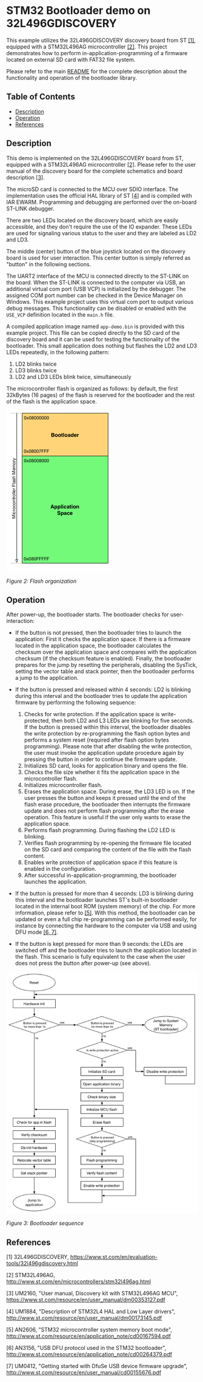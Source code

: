 # STM32 Bootloader demo on 32L496GDISCOVERY
This example utilizes the 32L496GDISCOVERY discovery board from ST [[1]](#references), equipped with a STM32L496AG microcontroller [[2]](#references). This project demonstrates how to perform in-application-programming of a firmware located on external SD card with FAT32 file system.

Please refer to the main [README](../../README.md) for the complete description about the functionality and operation of the bootloader library.

## Table of Contents
- [Description](#description)
- [Operation](#operation)
- [References](#references)

## Description
This demo is implemented on the 32L496GDISCOVERY board from ST, equipped with a STM32L496AG microcontroller [[2]](#references). Please refer to the user manual of the discovery board for the complete schematics and board description [[3]](#references).

The microSD card is connected to the MCU over SDIO interface. The implementation uses the official HAL library of ST [[4]](#references) and is compiled with IAR EWARM. Programming and debugging are performed over the on-board ST-LINK debugger.

There are two LEDs located on the discovery board, which are easily accessible, and they don't require the use of the IO expander. These LEDs are used for signaling various status to the user and they are labeled as LD2 and LD3.

The middle (center) button of the blue joystick located on the discovery board is used for user interaction. This center button is simply referred as "button" in the following sections.

The UART2 interface of the MCU is connected directly to the ST-LINK on the board. When the ST-LINK is connected to the computer via USB, an additional virtual com port (USB VCP) is initialized by the debugger. The assigned COM port number can be checked in the Device Manager on Windows. This example project uses this virtual com port to output various debug messages. This functionality can be disabled or enabled with the `USE_VCP` definition located in the `main.h` file.

A compiled application image named `app-demo.bin` is provided with this example project. This file can be copied directly to the SD card of the discovery board and it can be used for testing the functionality of the bootloader. This small application does nothing but flashes the LD2 and LD3 LEDs repeatedly, in the following pattern:
1. LD2 blinks twice
2. LD3 blinks twice
3. LD2 and LD3 LEDs blink twice, simultaneously

The microcontroller flash is organized as follows: by default, the first 32kBytes (16 pages) of the flash is reserved for the bootloader and the rest of the flash is the application space.

![Flash organization](../../docs/img/flash-organization.png)

*Figure 2: Flash organization*

## Operation
After power-up, the bootloader starts. The bootloader checks for user-interaction:

- If the button is not pressed, then the bootloader tries to launch the application: First it checks the application space. If there is a firmware located in the application space, the bootloader calculates the checksum over the application space and compares with the application checksum (if the checksum feature is enabled). Finally, the bootloader prepares for the jump by resetting the peripherals, disabling the SysTick, setting the vector table and stack pointer, then the bootloader performs a jump to the application.

- If the button is pressed and released within 4 seconds: LD2 is blinking during this interval and the bootloader tries to update the application firmware by performing the following sequence:

    1. Checks for write protection. If the application space is write-protected, then both LD2 and L3 LEDs are blinking for five seconds. If the button is pressed within this interval, the bootloader disables the write protection by re-programming the flash option bytes and performs a system reset (required after flash option bytes programming). Please note that after disabling the write protection, the user must invoke the application update procedure again by pressing the button in order to continue the firmware update.
    2. Initializes SD card, looks for application binary and opens the file.
    3. Checks the file size whether it fits the application space in the microcontroller flash.
    4. Initializes microcontroller flash.
    5. Erases the application space. During erase, the LD3 LED is on. If the user presses the button and keeps it pressed until the end of the flash erase procedure, the bootloader then interrupts the firmware update and does not perform flash programming after the erase operation. This feature is useful if the user only wants to erase the application space.
    6. Performs flash programming. During flashing the LD2 LED is blinking.
    7. Verifies flash programming by re-opening the firmware file located on the SD card and comparing the content of the file with the flash content.
    8. Enables write protection of application space if this feature is enabled in the configuration.
    9. After successful in-application-programming, the bootloader launches the application.

- If the button is pressed for more than 4 seconds: LD3 is blinking during this interval and the bootloader launches ST's built-in bootloader located in the internal boot ROM (system memory) of the chip. For more information, please refer to [[5]](#references). With this method, the bootloader can be updated or even a full chip re-programming can be performed easily, for instance by connecting the hardware to the computer via USB and using DFU mode [[6, 7]](#references).

- If the button is kept pressed for more than 9 seconds: the LEDs are switched off and the bootloader tries to launch the application located in the flash. This scenario is fully equivalent to the case when the user does not press the button after power-up (see above).

![Bootloader sequence](../../docs/img/bootloader-sequence.png)

*Figure 3: Bootloader sequence*

## References
[1] 32L496GDISCOVERY, https://www.st.com/en/evaluation-tools/32l496gdiscovery.html

[2] STM32L496AG, http://www.st.com/en/microcontrollers/stm32l496ag.html

[3] UM2160, "User manual, Discovery kit with STM32L496AG MCU", https://www.st.com/resource/en/user_manual/dm00353127.pdf

[4] UM1884, "Description of STM32L4 HAL and Low Layer drivers", http://www.st.com/resource/en/user_manual/dm00173145.pdf

[5] AN2606, "STM32 microcontroller system memory boot mode", http://www.st.com/resource/en/application_note/cd00167594.pdf

[6] AN3156, "USB DFU protocol used in the STM32 bootloader", http://www.st.com/resource/en/application_note/cd00264379.pdf

[7] UM0412, "Getting started with DfuSe USB device firmware upgrade", http://www.st.com/resource/en/user_manual/cd00155676.pdf

